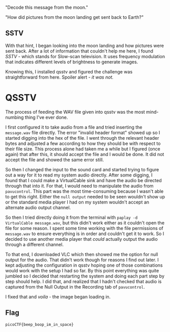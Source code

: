 "Decode this message from the moon."

"How did pictures from the moon landing get sent back to Earth?"

## SSTV

With that hint, I began looking into the moon landing and how pictures were sent back. After a lot of information that couldn't help me here, I found _SSTV_ - which stands for Slow-scan television. It uses frequency modulation that indicates different levels of brightness to generate images.

Knowing this, I installed qsstv and figured the challenge was straightforward from here. Spoiler alert - _it was not._

# QSSTV

The process of feeding the WAV file given into qsstv was the most mind-numbing thing I've ever done. 

I first configured it to take audio from a file and tried inserting the `message.wav` file directly. The error "invalid header format" showed up so I started digging into the hex of the file. I went through the relevant header bytes and adjusted a few according to how they should be with respect to their file size. This process alone had taken me a while but I figured (once again) that after this, it should accept the file and I would be done. It did not accept the file and showed the same error still. 

So then I changed the input to the sound card and started trying to figure out a way for it to read my system audio directly. After some digging, I found that I could make a VirtualCable sink and have the audio be directed through that into it. For that, I would need to manipulate the audio from `pavucontrol`. This part was the most time-consuming because I wasn't able to get this right. Either the `null output` needed to be seen wouldn't show up or the standard media player I had on my system wouldn't accept an alternate audio output channel. 

So then I tried directly doing it from the terminal with `paplay -d VirtualCable message.wav`, but this didn't work either as it couldn't open the file for some reason. I spent some time working with the file permissions of `message.wav` to ensure everything is in order and couldn't get it to work. So I decided to use another media player that _could_ actually output the audio through a different channel.

To that end, I downloaded VLC which then showed me the option for null output for the audio. That didn't work though for reasons I find out later. I kept adjusting the configuration in qsstv hoping one of those combinations would work with the setup I had so far. By this point everything was quite jumbled so I decided that restarting the system and doing each part step by step should help. I did that, and realized that I hadn't checked that audio is captured from the Null Output in the Recording tab of `pavucontrol`. 

I fixed that and _voila_ - the image began loading in. 

## Flag

`picoCTF{beep_boop_im_in_space}`
